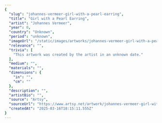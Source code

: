 ```yaml
---
{
  "slug": "johannes-vermeer-girl-with-a-pearl-earring",
  "title": "Girl with a Pearl Earring",
  "artist": "Johannes Vermeer",
  "year": 0,
  "country": "Unknown",
  "period": "unknown",
  "imageUrl": "/static/images/artworks/johannes-vermeer-girl-with-a-pearl-earring.jpg",
  "relevance": "",
  "trivia": [
    "This artwork was created by the artist in an unknown date."
  ],
  "medium": "",
  "materials": "",
  "dimensions": {
    "in": "",
    "cm": ""
  },
  "description": "",
  "artistBio": "",
  "source": "Artsy",
  "sourceUrl": "https://www.artsy.net/artwork/johannes-vermeer-girl-with-a-pearl-earring",
  "createdAt": "2025-03-16T18:15:11.555Z"
}
---
```

